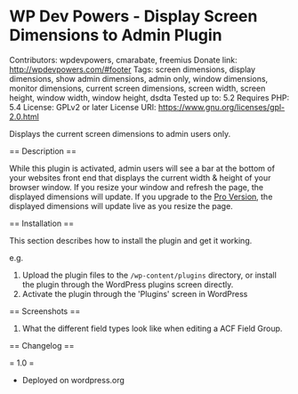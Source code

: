 # WP Dev Powers - Display Screen Dimensions to Admin Plugin

Contributors: wpdevpowers, cmarabate, freemius
Donate link: http://wpdevpowers.com/#footer
Tags: screen dimensions, display dimensions, show admin dimensions, admin only, window dimensions, monitor dimensions, current screen dimensions, screen width, screen height, window width, window height, dsdta
Tested up to: 5.2
Requires PHP: 5.4
License: GPLv2 or later
License URI: https://www.gnu.org/licenses/gpl-2.0.html

Displays the current screen dimensions to admin users only.


== Description ==

While this plugin is activated, admin users will see a bar at the bottom of your websites front end that displays the current width &amp; height of your browser window. If you resize your window and refresh the page, the displayed dimensions will update. If you upgrade to the <a href="http://wpdevpowers.com/pro-pricing/display-screen-dimensions-to-admin" target="_blank">Pro Version</a>, the displayed dimensions will update live as you resize the page.


== Installation ==

This section describes how to install the plugin and get it working.

e.g.

1. Upload the plugin files to the `/wp-content/plugins` directory, or install the plugin through the WordPress plugins screen directly.
2. Activate the plugin through the 'Plugins' screen in WordPress


== Screenshots ==

1. What the different field types look like when editing a ACF Field Group.


== Changelog ==

= 1.0 =
* Deployed on wordpress.org



